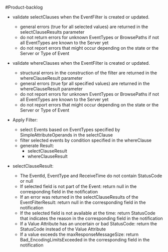 #Product-backlog

- validate selectClauses when the EventFilter is created or updated. 
    - general errors (true for all selected values) are returned in the selectClauseResults parameter
    - do not return errors for unknown EventTypes or BrowsePaths if not all EventTypes are known to the Server yet
    - do not report errors that might occur depending on the state or the Server or Type of Event

- validate whereClauses when the EventFilter is created or updated. 
    - structural errors in the construction of the filter are returned in the whereClauseResult parameter
    - general errors (true fpr all specified values) are returned in the whereClauseResult parameter
    - do not report errors for unknown EventTypes or BrowsePaths if not all EventTypes are known to the Server yet
    - do not report errors that might occur depending on the state or the Server or Type of Event

- Apply Filter:
    - select Events based on EventTypes specified by SimpleAttributeOperands in the selectClause
    - filter selected events by condition specified in the whereClause
    - generate Result:
        - selectClauseResult
        - whereClauseResult
        
- selectClauseResult:
    - The EventId, EventType and ReceiveTime do not contain StatusCode or null
    - If selected field is not part of the Event: return null in the corresponding field in the notification 
    - If an error was returned in the selectClauseResults of the EventFilterResult: return null in the corresponding field in the notification
    - If the selected field is not available at the time: return StatusCode that indicates the reason in the corresponding field in the notification
    - If a Value Attribute has an uncertain or bad StatusCode: return the StatusCode instead of the Value Attribute
    - If a value exceeds the maxResponseMessageSize: return Bad_EncodingLimitsExceeded in the corresponding field in the notification
